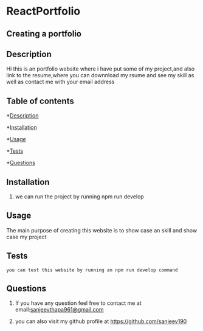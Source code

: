 # ReactPortfolio

   ## Creating a portfolio
   
  ## Description
  Hi this is an portfolio website where i have put some of my project,and also link to the resume,where  you can downnload my rsume and see my skill   as well as contact me with your email  address 

  
  ## Table of contents

  *[Description](#description)

  *[Installation](#installation)

  *[Usage](#usage)

  *[Tests](#tests)

  *[Questions](#questions)

  ## Installation
  1. we can run the project by running npm run develop

  ## Usage
  The main purpose of creating this website is to show case an skill and show case my project
  
  ## Tests
    you can test this website by running an npm run develop command

  ## Questions
 1) If you have any question feel free to contact me at email:sanjeevthapa961@gmail.com

  2) you can also visit my github profile at https://github.com/sanjeev190
  
  